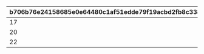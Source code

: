 |b706b76e24158685e0e64480c1af51edde79f19acbd2fb8c338f8d8be4bc5205|3389fccd2f2f4fab638caa6ac1f1ef7b6bd42edc8a2284ae8493ee401c093170|166bdaf62bd29736e5ca0a03767fd6c6d209a62d4131c5d63e966ed71fe900e0|4705cb134baec9f5a5b4d20733b1f693c86359d763ecb7287933e55cc0a75253|18ff5e08fb871f81d43c51b3164614390fd97755451c571e8308701312dd75f6|
| --- | --- | --- | --- | --- |
|17|10001|-1|0|39990|
|20|10002|-1|0|47490|
|22|10003|-1|0|52490|